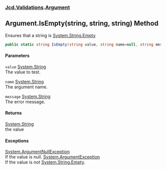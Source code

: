 ### [Jcd.Validations](Jcd_Validations.md 'Jcd.Validations').[Argument](Jcd_Validations_Argument.md 'Jcd.Validations.Argument')
## Argument.IsEmpty(string, string, string) Method
Ensures that a string is [System.String.Empty](https://docs.microsoft.com/en-us/dotnet/api/System.String.Empty 'System.String.Empty')
```csharp
public static string IsEmpty(string value, string name=null, string message=null);
```
#### Parameters
<a name='Jcd_Validations_Argument_IsEmpty(string_string_string)_value'></a>
`value` [System.String](https://docs.microsoft.com/en-us/dotnet/api/System.String 'System.String')  
The value to test.
  
<a name='Jcd_Validations_Argument_IsEmpty(string_string_string)_name'></a>
`name` [System.String](https://docs.microsoft.com/en-us/dotnet/api/System.String 'System.String')  
The argument name.
  
<a name='Jcd_Validations_Argument_IsEmpty(string_string_string)_message'></a>
`message` [System.String](https://docs.microsoft.com/en-us/dotnet/api/System.String 'System.String')  
The error message.
  
#### Returns
[System.String](https://docs.microsoft.com/en-us/dotnet/api/System.String 'System.String')  
the value
#### Exceptions
[System.ArgumentNullException](https://docs.microsoft.com/en-us/dotnet/api/System.ArgumentNullException 'System.ArgumentNullException')  
If the value is null.
[System.ArgumentException](https://docs.microsoft.com/en-us/dotnet/api/System.ArgumentException 'System.ArgumentException')  
If the value is not [System.String.Empty](https://docs.microsoft.com/en-us/dotnet/api/System.String.Empty 'System.String.Empty').
